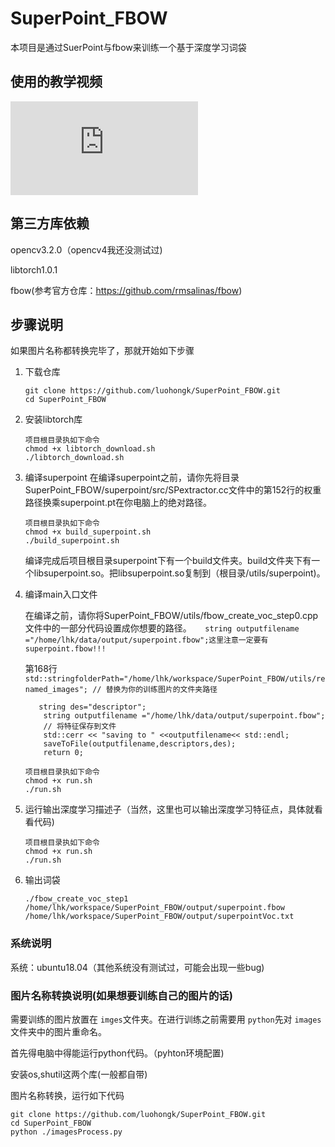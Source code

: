 # SuperPoint_FBOW

本项目是通过SuerPoint与fbow来训练一个基于深度学习词袋

## 使用的教学视频

<iframe src="https://player.bilibili.com/player.html?aid=1702893113&bvid=BV1TT421m7Tj&cid=1496085889&p=1" scrolling="no" border="0" frameborder="no" framespacing="0" allowfullscreen="true"> </iframe>

## 第三方库依赖

opencv3.2.0（opencv4我还没测试过)

libtorch1.0.1

fbow(参考官方仓库：https://github.com/rmsalinas/fbow)

## 步骤说明

如果图片名称都转换完毕了，那就开始如下步骤

1. 下载仓库

   ```
   git clone https://github.com/luohongk/SuperPoint_FBOW.git
   cd SuperPoint_FBOW
   ```
2. 安装libtorch库

   ```
   项目根目录执如下命令
   chmod +x libtorch_download.sh
   ./libtorch_download.sh
   ```
3. 编译superpoint
   在编译superpoint之前，请你先将目录SuperPoint_FBOW/superpoint/src/SPextractor.cc文件中的第152行的权重路径换乘superpoint.pt在你电脑上的绝对路径。

   ```
   项目根目录执如下命令
   chmod +x build_superpoint.sh
   ./build_superpoint.sh
   ```

   编译完成后项目根目录superpoint下有一个build文件夹。build文件夹下有一个libsuperpoint.so。把libsuperpoint.so复制到（根目录/utils/superpoint)。
4. 编译main入口文件

   在编译之前，请你将SuperPoint_FBOW/utils/fbow_create_voc_step0.cpp文件中的一部分代码设置成你想要的路径。`   string outputfilename ="/home/lhk/data/output/superpoint.fbow";这里注意一定要有superpoint.fbow!!!`

   第168行 `std::stringfolderPath="/home/lhk/workspace/SuperPoint_FBOW/utils/renamed_images"; // 替换为你的训练图片的文件夹路径`

   ```
      string des="descriptor";
       string outputfilename ="/home/lhk/data/output/superpoint.fbow";
       // 将特征保存到文件
       std::cerr << "saving to " <<outputfilename<< std::endl;
       saveToFile(outputfilename,descriptors,des);
       return 0;
   ```

   ```
   项目根目录执如下命令
   chmod +x run.sh
   ./run.sh
   ```
5. 运行输出深度学习描述子（当然，这里也可以输出深度学习特征点，具体就看看代码)

   ```
   项目根目录执如下命令
   chmod +x run.sh
   ./run.sh
   ```
6. 输出词袋

   ```
   ./fbow_create_voc_step1 /home/lhk/workspace/SuperPoint_FBOW/output/superpoint.fbow /home/lhk/workspace/SuperPoint_FBOW/output/superpointVoc.txt
   ```

### 系统说明

系统：ubuntu18.04（其他系统没有测试过，可能会出现一些bug)

### 图片名称转换说明(如果想要训练自己的图片的话)

需要训练的图片放置在 `imges`文件夹。在进行训练之前需要用 `python`先对 `images`文件夹中的图片重命名。

首先得电脑中得能运行python代码。（pyhton环境配置)

安装os,shutil这两个库(一般都自带)

图片名称转换，运行如下代码

```
git clone https://github.com/luohongk/SuperPoint_FBOW.git
cd SuperPoint_FBOW
python ./imagesProcess.py
```
